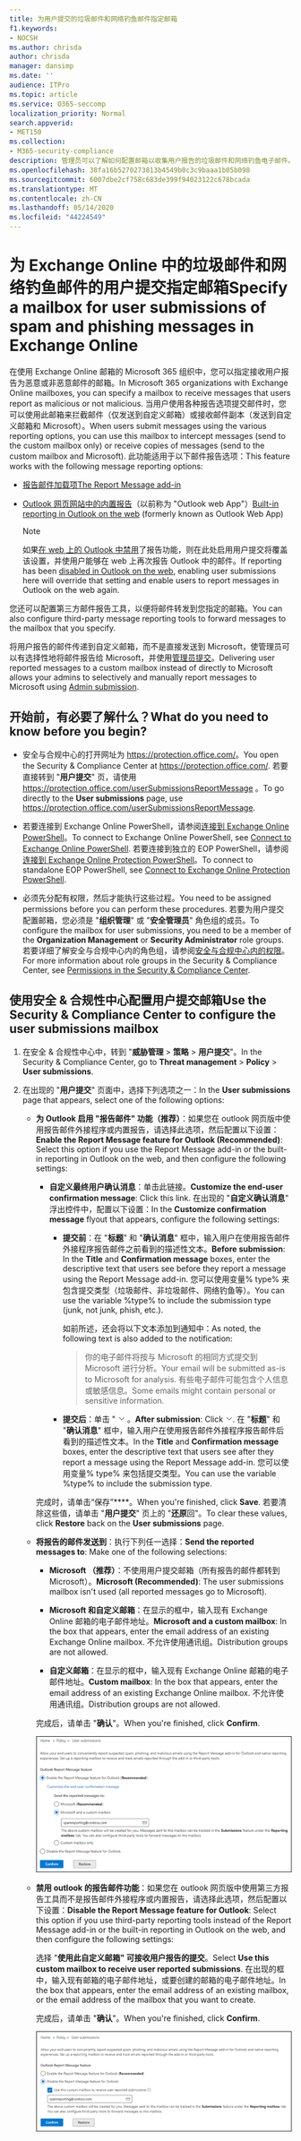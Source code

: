 ```yaml
---
title: 为用户提交的垃圾邮件和网络钓鱼邮件指定邮箱
f1.keywords:
- NOCSH
ms.author: chrisda
author: chrisda
manager: dansimp
ms.date: ''
audience: ITPro
ms.topic: article
ms.service: O365-seccomp
localization_priority: Normal
search.appverid:
- MET150
ms.collection:
- M365-security-compliance
description: 管理员可以了解如何配置邮箱以收集用户报告的垃圾邮件和网络钓鱼电子邮件。
ms.openlocfilehash: 38fa16b5270273813b4549b0c3c9baaa1b05b098
ms.sourcegitcommit: 6007dbe2cf758c683de399f94023122c678bcada
ms.translationtype: MT
ms.contentlocale: zh-CN
ms.lasthandoff: 05/14/2020
ms.locfileid: "44224549"
---
```

# <a name="specify-a-mailbox-for-user-submissions-of-spam-and-phishing-messages-in-exchange-online"></a><span data-ttu-id="3cc83-103">为 Exchange Online 中的垃圾邮件和网络钓鱼邮件的用户提交指定邮箱</span><span class="sxs-lookup"><span data-stu-id="3cc83-103">Specify a mailbox for user submissions of spam and phishing messages in Exchange Online</span></span>

<span data-ttu-id="3cc83-104">在使用 Exchange Online 邮箱的 Microsoft 365 组织中，您可以指定接收用户报告为恶意或非恶意邮件的邮箱。</span><span class="sxs-lookup"><span data-stu-id="3cc83-104">In Microsoft 365 organizations with Exchange Online mailboxes, you can specify a mailbox to receive messages that users report as malicious or not malicious.</span></span> <span data-ttu-id="3cc83-105">当用户使用各种报告选项提交邮件时，您可以使用此邮箱来拦截邮件（仅发送到自定义邮箱）或接收邮件副本（发送到自定义邮箱和 Microsoft）。</span><span class="sxs-lookup"><span data-stu-id="3cc83-105">When users submit messages using the various reporting options, you can use this mailbox to intercept messages (send to the custom mailbox only) or receive copies of messages (send to the custom mailbox and Microsoft).</span></span> <span data-ttu-id="3cc83-106">此功能适用于以下邮件报告选项：</span><span class="sxs-lookup"><span data-stu-id="3cc83-106">This feature works with the following message reporting options:</span></span>

- [<span data-ttu-id="3cc83-107">报告邮件加载项</span><span class="sxs-lookup"><span data-stu-id="3cc83-107">The Report Message add-in</span></span>](enable-the-report-message-add-in.md)

- <span data-ttu-id="3cc83-108">[Outlook 网页网站中的内置报告](report-junk-email-and-phishing-scams-in-outlook-on-the-web-eop.md)（以前称为 "Outlook web App"）</span><span class="sxs-lookup"><span data-stu-id="3cc83-108">[Built-in reporting in Outlook on the web](report-junk-email-and-phishing-scams-in-outlook-on-the-web-eop.md) (formerly known as Outlook Web App)</span></span>

  > [!NOTE]
  > <span data-ttu-id="3cc83-109">如果[在 web 上的 Outlook 中禁用](report-junk-email-and-phishing-scams-in-outlook-on-the-web-eop#disable-or-enable-junk-email-reporting-in-outlook-on-the-web)了报告功能，则在此处启用用户提交将覆盖该设置，并使用户能够在 web 上再次报告 Outlook 中的邮件。</span><span class="sxs-lookup"><span data-stu-id="3cc83-109">If reporting has been [disabled in Outlook on the web](report-junk-email-and-phishing-scams-in-outlook-on-the-web-eop#disable-or-enable-junk-email-reporting-in-outlook-on-the-web), enabling user submissions here will override that setting and enable users to report messages in Outlook on the web again.</span></span>

<span data-ttu-id="3cc83-110">您还可以配置第三方邮件报告工具，以便将邮件转发到您指定的邮箱。</span><span class="sxs-lookup"><span data-stu-id="3cc83-110">You can also configure third-party message reporting tools to forward messages to the mailbox that you specify.</span></span>

<span data-ttu-id="3cc83-111">将用户报告的邮件传递到自定义邮箱，而不是直接发送到 Microsoft，使管理员可以有选择性地将邮件报告给 Microsoft，并使用[管理员提交](admin-submission.md)。</span><span class="sxs-lookup"><span data-stu-id="3cc83-111">Delivering user reported messages to a custom mailbox instead of directly to Microsoft allows your admins to selectively and manually report messages to Microsoft using [Admin submission](admin-submission.md).</span></span>

## <a name="what-do-you-need-to-know-before-you-begin"></a><span data-ttu-id="3cc83-112">开始前，有必要了解什么？</span><span class="sxs-lookup"><span data-stu-id="3cc83-112">What do you need to know before you begin?</span></span>

- <span data-ttu-id="3cc83-113">安全与合规中心的打开网址为 <https://protection.office.com/>。</span><span class="sxs-lookup"><span data-stu-id="3cc83-113">You open the Security & Compliance Center at <https://protection.office.com/>.</span></span> <span data-ttu-id="3cc83-114">若要直接转到 "**用户提交**" 页，请使用 <https://protection.office.com/userSubmissionsReportMessage> 。</span><span class="sxs-lookup"><span data-stu-id="3cc83-114">To go directly to the **User submissions** page, use <https://protection.office.com/userSubmissionsReportMessage>.</span></span>

- <span data-ttu-id="3cc83-115">若要连接到 Exchange Online PowerShell，请参阅[连接到 Exchange Online PowerShell](https://docs.microsoft.com/powershell/exchange/exchange-online/connect-to-exchange-online-powershell/connect-to-exchange-online-powershell)。</span><span class="sxs-lookup"><span data-stu-id="3cc83-115">To connect to Exchange Online PowerShell, see [Connect to Exchange Online PowerShell](https://docs.microsoft.com/powershell/exchange/exchange-online/connect-to-exchange-online-powershell/connect-to-exchange-online-powershell).</span></span> <span data-ttu-id="3cc83-116">若要连接到独立的 EOP PowerShell，请参阅[连接到 Exchange Online Protection PowerShell](https://docs.microsoft.com/powershell/exchange/exchange-eop/connect-to-exchange-online-protection-powershell)。</span><span class="sxs-lookup"><span data-stu-id="3cc83-116">To connect to standalone EOP PowerShell, see [Connect to Exchange Online Protection PowerShell](https://docs.microsoft.com/powershell/exchange/exchange-eop/connect-to-exchange-online-protection-powershell).</span></span>

- <span data-ttu-id="3cc83-117">必须先分配有权限，然后才能执行这些过程。</span><span class="sxs-lookup"><span data-stu-id="3cc83-117">You need to be assigned permissions before you can perform these procedures.</span></span> <span data-ttu-id="3cc83-118">若要为用户提交配置邮箱，您必须是 "**组织管理**" 或 "**安全管理员**" 角色组的成员。</span><span class="sxs-lookup"><span data-stu-id="3cc83-118">To configure the mailbox for user submissions, you need to be a member of the **Organization Management** or **Security Administrator** role groups.</span></span> <span data-ttu-id="3cc83-119">若要详细了解安全与合规中心内的角色组，请参阅[安全与合规中心内的权限](permissions-in-the-security-and-compliance-center.md)。</span><span class="sxs-lookup"><span data-stu-id="3cc83-119">For more information about role groups in the Security & Compliance Center, see [Permissions in the Security & Compliance Center](permissions-in-the-security-and-compliance-center.md).</span></span>

## <a name="use-the-security--compliance-center-to-configure-the-user-submissions-mailbox"></a><span data-ttu-id="3cc83-120">使用安全 & 合规性中心配置用户提交邮箱</span><span class="sxs-lookup"><span data-stu-id="3cc83-120">Use the Security & Compliance Center to configure the user submissions mailbox</span></span>

1. <span data-ttu-id="3cc83-121">在安全 & 合规性中心中，转到 "**威胁管理** \> **策略** \> **用户提交**"。</span><span class="sxs-lookup"><span data-stu-id="3cc83-121">In the Security & Compliance Center, go to **Threat management** \> **Policy** \> **User submissions**.</span></span>

2. <span data-ttu-id="3cc83-122">在出现的 "**用户提交**" 页面中，选择下列选项之一：</span><span class="sxs-lookup"><span data-stu-id="3cc83-122">In the **User submissions** page that appears, select one of the following options:</span></span>

   - <span data-ttu-id="3cc83-123">**为 Outlook 启用 "报告邮件" 功能（推荐）**：如果您在 outlook 网页版中使用报告邮件外接程序或内置报告，请选择此选项，然后配置以下设置：</span><span class="sxs-lookup"><span data-stu-id="3cc83-123">**Enable the Report Message feature for Outlook (Recommended)**: Select this option if you use the Report Message add-in or the built-in reporting in Outlook on the web, and then configure the following settings:</span></span>

     - <span data-ttu-id="3cc83-124">**自定义最终用户确认消息**：单击此链接。</span><span class="sxs-lookup"><span data-stu-id="3cc83-124">**Customize the end-user confirmation message**: Click this link.</span></span> <span data-ttu-id="3cc83-125">在出现的 "**自定义确认消息**" 浮出控件中，配置以下设置：</span><span class="sxs-lookup"><span data-stu-id="3cc83-125">In the **Customize confirmation message** flyout that appears, configure the following settings:</span></span>

       - <span data-ttu-id="3cc83-126">**提交前**：在 "**标题**" 和 "**确认消息**" 框中，输入用户在使用报告邮件外接程序报告邮件之前看到的描述性文本。</span><span class="sxs-lookup"><span data-stu-id="3cc83-126">**Before submission**: In the **Title** and **Confirmation message** boxes, enter the descriptive text that users see before they report a message using the Report Message add-in.</span></span> <span data-ttu-id="3cc83-127">您可以使用变量% type% 来包含提交类型（垃圾邮件、非垃圾邮件、网络钓鱼等）。</span><span class="sxs-lookup"><span data-stu-id="3cc83-127">You can use the variable %type% to include the submission type (junk, not junk, phish, etc.).</span></span>

         <span data-ttu-id="3cc83-128">如前所述，还会将以下文本添加到通知中：</span><span class="sxs-lookup"><span data-stu-id="3cc83-128">As noted, the following text is also added to the notification:</span></span>

         > <span data-ttu-id="3cc83-129">你的电子邮件将按与 Microsoft 的相同方式提交到 Microsoft 进行分析。</span><span class="sxs-lookup"><span data-stu-id="3cc83-129">Your email will be submitted as-is to Microsoft for analysis.</span></span> <span data-ttu-id="3cc83-130">有些电子邮件可能包含个人信息或敏感信息。</span><span class="sxs-lookup"><span data-stu-id="3cc83-130">Some emails might contain personal or sensitive information.</span></span>

       - <span data-ttu-id="3cc83-131">**提交后**：单击 " ![ 展开图标" ](../../media/scc-expand-icon.png) 。</span><span class="sxs-lookup"><span data-stu-id="3cc83-131">**After submission**: Click ![Expand icon](../../media/scc-expand-icon.png).</span></span> <span data-ttu-id="3cc83-132">在 "**标题**" 和 "**确认消息**" 框中，输入用户在使用报告邮件外接程序报告邮件后看到的描述性文本。</span><span class="sxs-lookup"><span data-stu-id="3cc83-132">In the **Title** and **Confirmation message** boxes, enter the descriptive text that users see after they report a message using the Report Message add-in.</span></span> <span data-ttu-id="3cc83-133">您可以使用变量% type% 来包括提交类型。</span><span class="sxs-lookup"><span data-stu-id="3cc83-133">You can use the variable %type% to include the submission type.</span></span>

      <span data-ttu-id="3cc83-134">完成时，请单击“保存”\*\*\*\*。</span><span class="sxs-lookup"><span data-stu-id="3cc83-134">When you're finished, click **Save**.</span></span> <span data-ttu-id="3cc83-135">若要清除这些值，请单击 "**用户提交**" 页上的 "**还原**回"。</span><span class="sxs-lookup"><span data-stu-id="3cc83-135">To clear these values, click **Restore** back on the **User submissions** page.</span></span>

   - <span data-ttu-id="3cc83-136">**将报告的邮件发送到**：执行下列任一选择：</span><span class="sxs-lookup"><span data-stu-id="3cc83-136">**Send the reported messages to**: Make one of the following selections:</span></span>

     - <span data-ttu-id="3cc83-137">**Microsoft （推荐）**：不使用用户提交邮箱（所有报告的邮件都转到 Microsoft）。</span><span class="sxs-lookup"><span data-stu-id="3cc83-137">**Microsoft (Recommended)**: The user submissions mailbox isn't used (all reported messages go to Microsoft).</span></span>

     - <span data-ttu-id="3cc83-138">**Microsoft 和自定义邮箱**：在显示的框中，输入现有 Exchange Online 邮箱的电子邮件地址。</span><span class="sxs-lookup"><span data-stu-id="3cc83-138">**Microsoft and a custom mailbox**: In the box that appears, enter the email address of an existing Exchange Online mailbox.</span></span> <span data-ttu-id="3cc83-139">不允许使用通讯组。</span><span class="sxs-lookup"><span data-stu-id="3cc83-139">Distribution groups are not allowed.</span></span>

     - <span data-ttu-id="3cc83-140">**自定义邮箱**：在显示的框中，输入现有 Exchange Online 邮箱的电子邮件地址。</span><span class="sxs-lookup"><span data-stu-id="3cc83-140">**Custom mailbox**: In the box that appears, enter the email address of an existing Exchange Online mailbox.</span></span> <span data-ttu-id="3cc83-141">不允许使用通讯组。</span><span class="sxs-lookup"><span data-stu-id="3cc83-141">Distribution groups are not allowed.</span></span>

     <span data-ttu-id="3cc83-142">完成后，请单击 "**确认**"。</span><span class="sxs-lookup"><span data-stu-id="3cc83-142">When you're finished, click **Confirm**.</span></span>

     ![将报告的邮件发送到 Microsoft 和自定义邮箱](../../media/user-submission-enable-outlook-report-message.png)

   - <span data-ttu-id="3cc83-144">**禁用 outlook 的报告邮件功能**：如果您在 outlook 网页版中使用第三方报告工具而不是报告邮件外接程序或内置报告，请选择此选项，然后配置以下设置：</span><span class="sxs-lookup"><span data-stu-id="3cc83-144">**Disable the Report Message feature for Outlook**: Select this option if you use third-party reporting tools instead of the Report Message add-in or the built-in reporting in Outlook on the web, and then configure the following settings:</span></span>

     <span data-ttu-id="3cc83-145">选择 "**使用此自定义邮箱" 可接收用户报告的提交**。</span><span class="sxs-lookup"><span data-stu-id="3cc83-145">Select **Use this custom mailbox to receive user reported submissions**.</span></span> <span data-ttu-id="3cc83-146">在出现的框中，输入现有邮箱的电子邮件地址，或要创建的邮箱的电子邮件地址。</span><span class="sxs-lookup"><span data-stu-id="3cc83-146">In the box that appears, enter the email address of an existing mailbox, or the email address of the mailbox that you want to create.</span></span>

     <span data-ttu-id="3cc83-147">完成后，请单击 "**确认**"。</span><span class="sxs-lookup"><span data-stu-id="3cc83-147">When you're finished, click **Confirm**.</span></span>

     ![使用第三方工具将报告的邮件发送到自定义邮箱](../../media/user-submission-disable-outlook-report-message.png)
